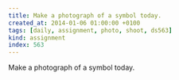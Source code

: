 ```yaml
---
title: Make a photograph of a symbol today.
created_at: 2014-01-06 01:00:00 +0100
tags: [daily, assignment, photo, shoot, ds563]
kind: assignment
index: 563
---
```


Make a photograph of a symbol today.
